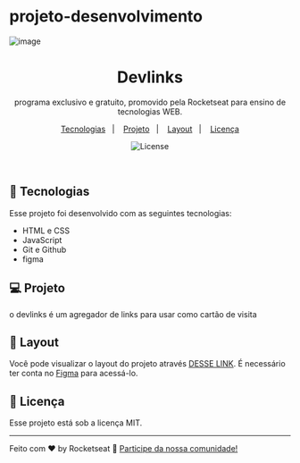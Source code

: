 # projeto-desenvolvimento

![image](https://github.com/Vitor-Hugo-Vitoriano/projeto-desenvolvimento/assets/140897139/664ad38d-e1ff-41c8-b61b-ed17c21bf43e)



<h1 align="center"> Devlinks</h1>

<p align="center">
programa exclusivo e gratuito, promovido pela Rocketseat para ensino de tecnologias WEB.
</p>

<p align="center">
  <a href="#-tecnologias">Tecnologias</a>&nbsp;&nbsp;&nbsp;|&nbsp;&nbsp;&nbsp;
  <a href="#-projeto">Projeto</a>&nbsp;&nbsp;&nbsp;|&nbsp;&nbsp;&nbsp;
  <a href="#-layout">Layout</a>&nbsp;&nbsp;&nbsp;|&nbsp;&nbsp;&nbsp;
  <a href="#memo-licença">Licença</a>
</p>

<p align="center">
  <img alt="License" src="https://img.shields.io/static/v1?label=license&message=MIT&color=49AA26&labelColor=000000">
</p>

<br>



## 🚀 Tecnologias

Esse projeto foi desenvolvido com as seguintes tecnologias:

- HTML e CSS
- JavaScript
- Git e Github
- figma

## 💻 Projeto

o devlinks é um agregador de links para usar como cartão de visita

## 🔖 Layout

Você pode visualizar o layout do projeto através [DESSE LINK](https://www.figma.com/file/qsIJAoBAuYf93Nb2Sr6Wtb/DevLinks-%E2%80%A2-Projeto-Discover-(Community)?type=design&node-id=1615-124&mode=design&t=YCXQs4SzCryn0rqp-0). É necessário ter conta no [Figma](https://figma.com) para acessá-lo.

## :memo: Licença

Esse projeto está sob a licença MIT.

---

Feito com ♥ by Rocketseat :wave: [Participe da nossa comunidade!](https://discord.gg/rocketseat)